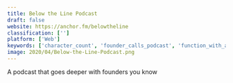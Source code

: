 ```yaml
---
title: Below the Line Podcast
draft: false 
website: https://anchor.fm/belowtheline
classification: ['']
platform: ['Web']
keywords: ['character_count', 'founder_calls_podcast', 'function_with_anil_dash', 'instabug_for_product_managers', 'just_the_beginning', 'litecoin', 'manos_accelerator_podcast', 'podbean', 'prehype_podcast', 'product_hunt_radio', 'product_snacks', 'radiobar', 're/code_decode_podcast', 'tech.eu_podcast', 'techish', 'techmeme_ride_home_podcast', 'the_pitch', 'the_twenty_minute_vc_(podcast)', 'this_is_pm_podcast', 'transistor.fm', 'unmistakable_creative', 'y_combinator_podcast']
image: 2020/04/Below-the-Line-Podcast.png
---
```

A podcast that goes deeper with founders you know